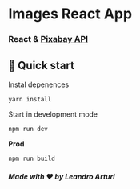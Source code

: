 # Images React App

### React & [Pixabay API](https://pixabay.com/)

## 🚀 Quick start

Instal depenences
```shell
yarn install
```

Start in development mode

```shell
npm run dev 
```

**Prod**

```shell
npm run build 
```

##### Made with ❤️ by Leandro Arturi




